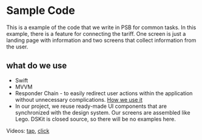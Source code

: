 # Sample Code

This is a example of the code that we write in PSB for common tasks. In this example, there is a feature for connecting the tariff. One screen is just a landing page with information and two screens that collect information from the user.

## what do we use
- Swift
- MVVM
- Responder Chain - to easily redirect user actions within the application without unnecessary complications. [How we use it](https://habr.com/ru/company/psb/blog/597759/) 
- In our project, we reuse ready-made UI components that are synchronized with the design system. Our screens are assembled like Lego. DSKit is closed source, so there will be no examples here.

Videos: [tap](https://github.com/Sanbbka/Sample-Code/blob/main/Files/landing%26step1.mov), [click](https://github.com/Sanbbka/Sample-Code/blob/main/Files/step2.mov)
